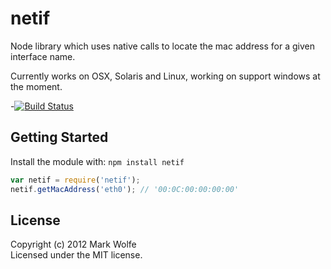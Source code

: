 # netif

Node library which uses native calls to locate the mac address for
a given interface name.

Currently works on OSX, Solaris and Linux, working on support windows at the moment.

-[![Build Status](https://secure.travis-ci.org/wolfeidau/node-netif.png)](http://travis-ci.org/wolfeidau/node-netif)

## Getting Started
Install the module with: `npm install netif`

```javascript
var netif = require('netif');
netif.getMacAddress('eth0'); // '00:0C:00:00:00:00'
```

## License
Copyright (c) 2012 Mark Wolfe  
Licensed under the MIT license.
